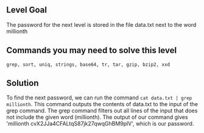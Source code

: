## Level Goal ##

The password for the next level is stored in the file data.txt next to the word millionth

## Commands you may need to solve this level ##

    grep, sort, uniq, strings, base64, tr, tar, gzip, bzip2, xxd

## Solution ##

To find the next password, we can run the command `cat data.txt | grep millionth`. This command outputs the contents of data.txt to the input of the grep command. The grep command filters out all lines of the input that does not include the given word (millionth). The output of our command gives 'millionth       cvX2JJa4CFALtqS87jk27qwqGhBM9plV', which is our password.
